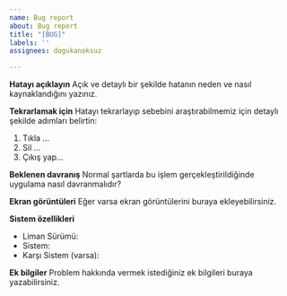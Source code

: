 ```yaml
---
name: Bug report
about: Bug report
title: "[BUG]"
labels: ''
assignees: dogukanoksuz

---
```


**Hatayı açıklayın**
Açık ve detaylı bir şekilde hatanın neden ve nasıl kaynaklandığını yazınız.

**Tekrarlamak için**
Hatayı tekrarlayıp sebebini araştırabilmemiz için detaylı şekilde adımları belirtin:
1. Tıkla ...
2. Sil ...
3. Çıkış yap...

**Beklenen davranış**
Normal şartlarda bu işlem gerçekleştirildiğinde uygulama nasıl davranmalıdır?

**Ekran görüntüleri**
Eğer varsa ekran görüntülerini buraya ekleyebilirsiniz.

**Sistem özellikleri**
- Liman Sürümü:
- Sistem:
- Karşı Sistem (varsa):

**Ek bilgiler**
Problem hakkında vermek istediğiniz ek bilgileri buraya yazabilirsiniz.
